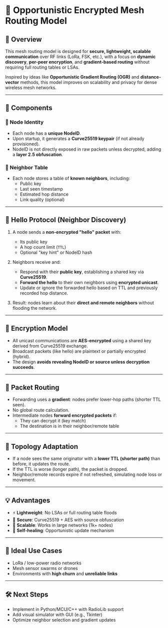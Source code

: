 # 🔧 Opportunistic Encrypted Mesh Routing Model

## 📖 Overview

This mesh routing model is designed for **secure, lightweight, scalable communication** over RF links (LoRa, FSK, etc.), with a focus on **dynamic discovery**, **per-peer encryption**, and **gradient-based routing** without requiring full routing tables or LSAs.

Inspired by ideas like **Opportunistic Gradient Routing (OGR)** and **distance-vector** methods, this model improves on scalability and privacy for dense wireless mesh networks.

---

## 🧩 Components

### 🔹 Node Identity
- Each node has a **unique NodeID**.
- Upon startup, it generates a **Curve25519 keypair** (if not already provisioned).
- NodeID is not directly exposed in raw packets unless decrypted, adding a **layer 2.5 obfuscation**.

### 🔹 Neighbor Table
- Each node stores a table of **known neighbors**, including:
  - Public key
  - Last seen timestamp
  - Estimated hop distance
  - Link quality (optional)

---

## 📡 Hello Protocol (Neighbor Discovery)

1. A node sends a **non-encrypted "hello" packet** with:
   - Its public key
   - A hop count limit (`TTL`)
   - Optional "key hint" or NodeID hash

2. Neighbors receive and:
   - Respond with their **public key**, establishing a shared key via **Curve25519**.
   - **Forward the hello** to their own neighbors using **encrypted unicast**.
   - Update or ignore the forwarded hello based on TTL and previously recorded hop distance.

3. Result: nodes learn about their **direct and remote neighbors** without flooding the network.

---

## 🔐 Encryption Model

- All unicast communications are **AES-encrypted** using a shared key derived from Curve25519 exchange.
- Broadcast packets (like hello) are plaintext or partially encrypted (hybrid).
- The design **avoids revealing NodeID or source unless decryption succeeds**.

---

## 🚚 Packet Routing

- Forwarding uses a **gradient**: nodes prefer lower-hop paths (shorter TTL seen).
- No global route calculation.
- Intermediate nodes **forward encrypted packets** if:
  - They can decrypt it (key match)
  - The destination is in their neighbor/remote table

---

## 🔄 Topology Adaptation

- If a node sees the same originator with a **lower TTL (shorter path)** than before, it updates the route.
- If the TTL is worse (longer path), the packet is dropped.
- Neighbor/remote records expire if not refreshed, simulating node loss or movement.

---

## 💡 Advantages

- ⚡ **Lightweight**: No LSAs or full routing table floods
- 🔐 **Secure**: Curve25519 + AES with source obfuscation
- 🌱 **Scalable**: Works in large networks (1k+ nodes)
- 🧠 **Self-healing**: Opportunistic update mechanism

---

## 🧪 Ideal Use Cases

- LoRa / low-power radio networks
- Mesh sensor swarms or drones
- Environments with **high churn** and **unreliable links**

---

## 🛠 Next Steps

- Implement in Python/MCU/C++ with RadioLib support
- Add visual simulator with GUI (e.g., Tkinter)
- Optimize neighbor selection and gradient updates

